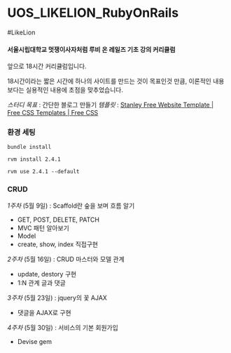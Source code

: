 # UOS_LIKELION_RubyOnRails
#LikeLion

#### 서울시립대학교 멋쟁이사자처럼 루비 온 레일즈 기초 강의 커리큘럼
앞으로 18시간 커리큘럼입니다.

18시간이라는 짧은 시간에 하나의 사이트를 만드는 것이 목표인것 만큼, 이론적인 내용보다는 실용적인 내용에 초점을 맞추었습니다.

*스터디 목표* : 간단한 블로그 만들기
*템플릿* : [Stanley Free Website Template | Free CSS Templates | Free CSS](http://www.free-css.com/free-css-templates/page202/stanley)

### 환경 세팅

`bundle install`

`rvm install 2.4.1`

`rvm use 2.4.1 --default`

### CRUD
*1주차* (5월 9일) : Scaffold란 숲을 보며 흐름 알기

* GET, POST, DELETE, PATCH
* MVC 패턴 알아보기
* Model
* create, show, index 직접구현

*2주차* (5월 16일) : CRUD 마스터와 모델 관계

* update, destory 구현
* 1:N 관계 글과 댓글

*3주차* (5월 23일) : jquery의 꽃 AJAX

* 댓글을 AJAX로 구현

*4주차* (5월 30일) : 서비스의 기본 회원가입

* Devise gem